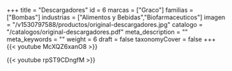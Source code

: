+++
title = "Descargadores"
id = 6
marcas = ["Graco"]
familias = ["Bombas"]
industrias = ["Alimentos y Bebidas","Biofarmaceuticos"]
imagen = "/v1530797588/productos/original-descargadores.jpg"
catalogo = "/catalogos/original-descargadores.pdf"
meta_description = ""
meta_keywords = ""
weight = 6
draft = false
taxonomyCover = false
+++
{{< youtube McXQZ6xanO8 >}}

{{< youtube rpST9CDngfM >}}